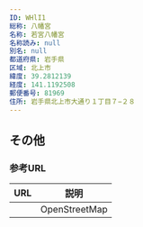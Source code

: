 ```yaml
---
ID: WHlI1
総称: 八幡宮
名称: 若宮八幡宮
名称読み: null
別名: null
都道府県: 岩手県
区域: 北上市
緯度: 39.2812139
経度: 141.1192508
郵便番号: 81969
住所: 岩手県北上市大通り１丁目７−２８
---
```


## その他

### 参考URL

| URL | 説明          |
| --- | ------------- |
|     | OpenStreetMap |
